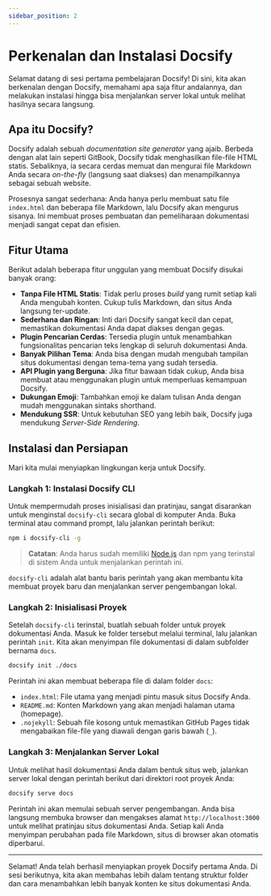 ```yaml
---
sidebar_position: 2
---
```


# Perkenalan dan Instalasi Docsify

Selamat datang di sesi pertama pembelajaran Docsify! Di sini, kita akan berkenalan dengan Docsify, memahami apa saja fitur andalannya, dan melakukan instalasi hingga bisa menjalankan server lokal untuk melihat hasilnya secara langsung.

## Apa itu Docsify?

Docsify adalah sebuah _documentation site generator_ yang ajaib. Berbeda dengan alat lain seperti GitBook, Docsify tidak menghasilkan file-file HTML statis. Sebaliknya, ia secara cerdas memuat dan mengurai file Markdown Anda secara _on-the-fly_ (langsung saat diakses) dan menampilkannya sebagai sebuah website.

Prosesnya sangat sederhana: Anda hanya perlu membuat satu file `index.html` dan beberapa file Markdown, lalu Docsify akan mengurus sisanya. Ini membuat proses pembuatan dan pemeliharaan dokumentasi menjadi sangat cepat dan efisien.

## Fitur Utama

Berikut adalah beberapa fitur unggulan yang membuat Docsify disukai banyak orang:

- **Tanpa File HTML Statis**: Tidak perlu proses _build_ yang rumit setiap kali Anda mengubah konten. Cukup tulis Markdown, dan situs Anda langsung ter-update.
- **Sederhana dan Ringan**: Inti dari Docsify sangat kecil dan cepat, memastikan dokumentasi Anda dapat diakses dengan gegas.
- **Plugin Pencarian Cerdas**: Tersedia plugin untuk menambahkan fungsionalitas pencarian teks lengkap di seluruh dokumentasi Anda.
- **Banyak Pilihan Tema**: Anda bisa dengan mudah mengubah tampilan situs dokumentasi dengan tema-tema yang sudah tersedia.
- **API Plugin yang Berguna**: Jika fitur bawaan tidak cukup, Anda bisa membuat atau menggunakan plugin untuk memperluas kemampuan Docsify.
- **Dukungan Emoji**: Tambahkan emoji ke dalam tulisan Anda dengan mudah menggunakan sintaks shorthand.
- **Mendukung SSR**: Untuk kebutuhan SEO yang lebih baik, Docsify juga mendukung _Server-Side Rendering_.

## Instalasi dan Persiapan

Mari kita mulai menyiapkan lingkungan kerja untuk Docsify.

### Langkah 1: Instalasi Docsify CLI

Untuk mempermudah proses inisialisasi dan pratinjau, sangat disarankan untuk menginstal `docsify-cli` secara global di komputer Anda. Buka terminal atau command prompt, lalu jalankan perintah berikut:

```bash
npm i docsify-cli -g
```

> **Catatan**: Anda harus sudah memiliki [Node.js](https://nodejs.org/) dan npm yang terinstal di sistem Anda untuk menjalankan perintah ini.

`docsify-cli` adalah alat bantu baris perintah yang akan membantu kita membuat proyek baru dan menjalankan server pengembangan lokal.

### Langkah 2: Inisialisasi Proyek

Setelah `docsify-cli` terinstal, buatlah sebuah folder untuk proyek dokumentasi Anda. Masuk ke folder tersebut melalui terminal, lalu jalankan perintah `init`. Kita akan menyimpan file dokumentasi di dalam subfolder bernama `docs`.

```bash
docsify init ./docs
```

Perintah ini akan membuat beberapa file di dalam folder `docs`:

- `index.html`: File utama yang menjadi pintu masuk situs Docsify Anda.
- `README.md`: Konten Markdown yang akan menjadi halaman utama (homepage).
- `.nojekyll`: Sebuah file kosong untuk memastikan GitHub Pages tidak mengabaikan file-file yang diawali dengan garis bawah (`_`).

### Langkah 3: Menjalankan Server Lokal

Untuk melihat hasil dokumentasi Anda dalam bentuk situs web, jalankan server lokal dengan perintah berikut dari direktori root proyek Anda:

```bash
docsify serve docs
```

Perintah ini akan memulai sebuah server pengembangan. Anda bisa langsung membuka browser dan mengakses alamat `http://localhost:3000` untuk melihat pratinjau situs dokumentasi Anda. Setiap kali Anda menyimpan perubahan pada file Markdown, situs di browser akan otomatis diperbarui.

---

Selamat! Anda telah berhasil menyiapkan proyek Docsify pertama Anda. Di sesi berikutnya, kita akan membahas lebih dalam tentang struktur folder dan cara menambahkan lebih banyak konten ke situs dokumentasi Anda.
